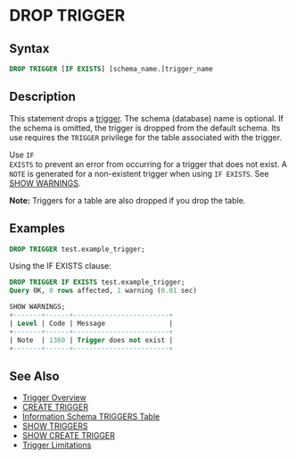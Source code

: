 # DROP TRIGGER

## Syntax

```sql
DROP TRIGGER [IF EXISTS] [schema_name.]trigger_name
```

## Description

This statement drops a [trigger](/programming-customizing-mariadb/triggers-events/triggers). The schema (database) name is optional. If the
schema is omitted, the trigger is dropped from the default schema.
Its use requires the `TRIGGER` privilege for the table associated with the trigger.

Use <code class="highlight fixed" style="white-space:pre-wrap">IF EXISTS</code> to prevent an error from occurring for a
trigger that does not exist. A `NOTE` is generated for a non-existent trigger
when using `IF EXISTS`. See [SHOW WARNINGS](/sql-statements-structure/sql-statements/administrative-sql-statements/show/show-warnings).

<strong>Note:</strong> Triggers for a table are also dropped if you drop the table.

## Examples

```sql
DROP TRIGGER test.example_trigger;
```

Using the IF EXISTS clause:

```sql
DROP TRIGGER IF EXISTS test.example_trigger;
Query OK, 0 rows affected, 1 warning (0.01 sec)

SHOW WARNINGS;
+-------+------+------------------------+
| Level | Code | Message                |
+-------+------+------------------------+
| Note  | 1360 | Trigger does not exist |
+-------+------+------------------------+
```

## See Also

- [Trigger Overview](/programming-customizing-mariadb/triggers-events/triggers/trigger-overview)
- [CREATE TRIGGER](/programming-customizing-mariadb/triggers-events/triggers/create-trigger)
- [Information Schema TRIGGERS Table](/sql-statements-structure/sql-statements/administrative-sql-statements/system-tables/information-schema/information-schema-tables/information-schema-triggers-table)
- [SHOW TRIGGERS](/sql-statements-structure/sql-statements/administrative-sql-statements/show/show-triggers)
- [SHOW CREATE TRIGGER](/sql-statements-structure/sql-statements/administrative-sql-statements/show/show-create-trigger)
- [Trigger Limitations](/programming-customizing-mariadb/triggers-events/triggers/trigger-limitations)